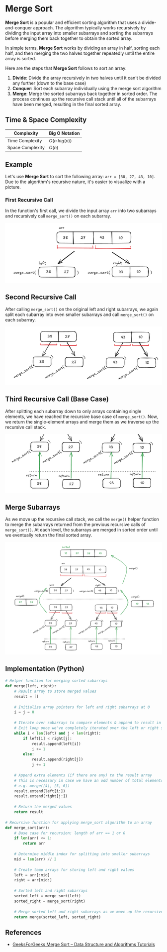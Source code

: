 # Merge Sort

**Merge Sort** is a popular and efficient sorting algorithm that uses a divide-and-conquer approach. The algorithm typically works recursively by dividing the input array into smaller subarrays and sorting the subarrays before merging them back together to obtain the sorted array.

In simple terms, **Merge Sort** works by dividing an array in half, sorting each half, and then merging the two halves together repeatedly until the entire array is sorted.

Here are the steps that **Merge Sort** follows to sort an array:

1. **Divide**: Divide the array recursively in two halves until it can't be divided any further (down to the base case)
2. **Conquer**: Sort each subarray individually using the merge sort algorithm
3. **Merge**: Merge the sorted subarrays back together in sorted order. The process continues up the recursive call stack until all of the subarrays have been merged, resulting in the final sorted array.

## Time & Space Complexity

| Complexity       | Big O Notation |
| ---------------- | -------------- |
| Time Complexity  | $O(n\ log(n))$ |
| Space Complexity | $O(n)$         |

## Example

Let's use **Merge Sort** to sort the following array: `arr = [38, 27, 43, 10]`. Due to the algorithm's recursive nature, it's easier to visualize with a picture.

### First Recursive Call

In the function's first call, we divide the input array `arr` into two subarrays and recursively call `merge_sort()` on each subarray.

![Merge Sort Step 1](./img/step1.png)

## Second Recursive Call

After calling `merge_sort()` on the original left and right subarrays, we again split each subarray into even smaller subarrays and call `merge_sort()` on each subarray.

![Merge Sort Step 2](./img/step2.png)

## Third Recursive Call (Base Case)

After splitting each subarray down to only arrays containing single elements, we have reached the recursive base case of `merge_sort()`. Now, we return the single-element arrays and merge them as we traverse up the recursive call stack.

![Merge Sort Step 3](./img/step3.png)

## Merge Subarrays

As we move up the recursive call stack, we call the `merge()` helper function to merge the subarrays returned from the previous recursive calls of `merge_sort()`. At each level, the subarrays are merged in sorted order until we eventually return the final sorted array.

![Merge Sort Step 4](./img/step4.png)

## Implementation (Python)

```python
# Helper function for merging sorted subarrays
def merge(left, right):
    # Result array to store merged values
    result = []

    # Initialize array pointers for left and right subarrays at 0
    i = j = 0

    # Iterate over subarrays to compare elements & append to result in ascending order
    # Exit loop once we've completely iterated over the left or right subarray
    while i < len(left) and j < len(right):
        if left[i] < right[j]:
            result.append(left[i])
            i += 1
        else:
            result.append(right[j])
            j += 1

    # Append extra elements (if there are any) to the result array
    # This is necessary in case we have an odd number of total elements in left & right subarrays
    # e.g. merge([4], [5, 6])
    result.extend(left[i:])
    result.extend(right[j:])

    # Return the merged values
    return result

# Recursive function for applying merge_sort algorithm to an array
def merge_sort(arr):
    # Base case for recursion: length of arr == 1 or 0
    if len(arr) <= 1:
        return arr

    # Determine middle index for splitting into smaller subarrays
    mid = len(arr) // 2

    # Create temp arrays for storing left and right values
    left = arr[:mid]
    right = arr[mid:]

    # Sorted left and right subarrays
    sorted_left = merge_sort(left)
    sorted_right = merge_sort(right)

    # Merge sorted left and right subarrays as we move up the recursive call stack
    return merge(sorted_left, sorted_right)
```

## References

- [GeeksForGeeks Merge Sort – Data Structure and Algorithms Tutorials](https://www.geeksforgeeks.org/merge-sort/?ref=header_outind#illustration-of-merge-sort)
